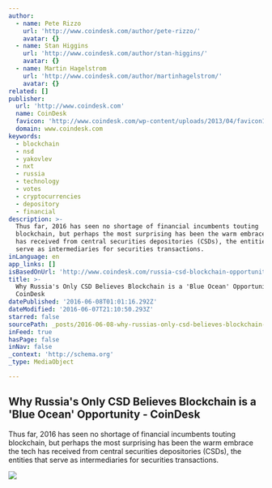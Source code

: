 ```yaml
---
author:
  - name: Pete Rizzo
    url: 'http://www.coindesk.com/author/pete-rizzo/'
    avatar: {}
  - name: Stan Higgins
    url: 'http://www.coindesk.com/author/stan-higgins/'
    avatar: {}
  - name: Martin Hagelstrom
    url: 'http://www.coindesk.com/author/martinhagelstrom/'
    avatar: {}
related: []
publisher:
  url: 'http://www.coindesk.com'
  name: CoinDesk
  favicon: 'http://www.coindesk.com/wp-content/uploads/2013/04/favicon1.ico?4d1c37'
  domain: www.coindesk.com
keywords:
  - blockchain
  - nsd
  - yakovlev
  - nxt
  - russia
  - technology
  - votes
  - cryptocurrencies
  - depository
  - financial
description: >-
  Thus far, 2016 has seen no shortage of financial incumbents touting
  blockchain, but perhaps the most surprising has been the warm embrace the tech
  has received from central securities depositories (CSDs), the entities that
  serve as intermediaries for securities transactions.
inLanguage: en
app_links: []
isBasedOnUrl: 'http://www.coindesk.com/russia-csd-blockchain-opportunity/'
title: >-
  Why Russia's Only CSD Believes Blockchain is a 'Blue Ocean' Opportunity -
  CoinDesk
datePublished: '2016-06-08T01:01:16.292Z'
dateModified: '2016-06-07T21:10:50.293Z'
starred: false
sourcePath: _posts/2016-06-08-why-russias-only-csd-believes-blockchain-is-a-blue-ocean.md
inFeed: true
hasPage: false
inNav: false
_context: 'http://schema.org'
_type: MediaObject

---
```

<article style=""><h1>Why Russia's Only CSD Believes Blockchain is a 'Blue Ocean' Opportunity - CoinDesk</h1><p>Thus far, 2016 has seen no shortage of financial incumbents touting blockchain, but perhaps the most surprising has been the warm embrace the tech has received from central securities depositories (CSDs), the entities that serve as intermediaries for securities transactions.</p><img src="http://media.coindesk.com/2016/06/moscow-russia-map-e1465314444582.jpg" /></article>